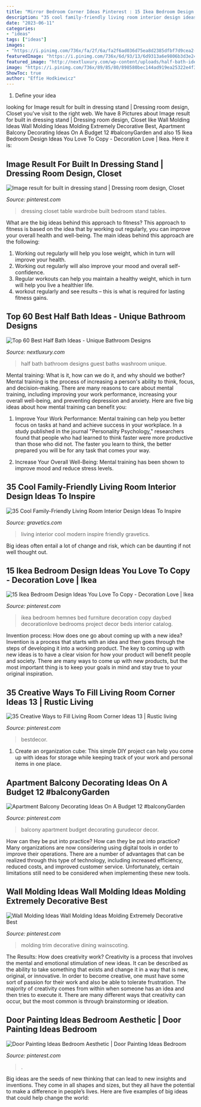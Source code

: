 ```yaml
---
title: "Mirror Bedroom Corner Ideas Pinterest : 15 Ikea Bedroom Design Ideas You Love To Copy"
description: "35 cool family-friendly living room interior design ideas to inspire"
date: "2023-06-11"
categories:
- "ideas"
tags: ["ideas"]
images:
- "https://i.pinimg.com/736x/fa/2f/6a/fa2f6ad036d75ea8d2385dfbf7d9cea2--closet-organization-dressing-tables.jpg"
featuredImage: "https://i.pinimg.com/736x/6d/93/13/6d9313a6e9806b3d3e2400692d56e50d.jpg"
featured_image: "http://nextluxury.com/wp-content/uploads/half-bath-ideas-1.jpg"
image: "https://i.pinimg.com/736x/89/85/80/898580bec144ad919ea25322e4f33721.jpg"
ShowToc: true
author: "Effie Hodkiewicz"
---
```



1. Define your idea

	

		
looking for Image result for built in dressing stand | Dressing room design, Closet you've visit to the right web. We have 8 Pictures about Image result for built in dressing stand | Dressing room design, Closet like Wall Molding Ideas Wall Molding Ideas Molding Extremely Decorative Best, Apartment Balcony Decorating Ideas On A Budget 12 #balconyGarden and also 15 Ikea Bedroom Design Ideas You Love To Copy - Decoration Love | Ikea. Here it is:
		
    
## Image Result For Built In Dressing Stand | Dressing Room Design, Closet

<img loading=lazy src="https://i.pinimg.com/736x/fa/2f/6a/fa2f6ad036d75ea8d2385dfbf7d9cea2--closet-organization-dressing-tables.jpg" onerror="this.onerror=null;this.src='https://tse4.mm.bing.net/th?id=OIP.aRpdU3WVTUf5IIWQtDA4OgHaLg&amp;pid=15.1';" alt="Image result for built in dressing stand | Dressing room design, Closet">

_Source: pinterest.com_

>dressing closet table wardrobe built bedroom stand tables. 

	

What are the big ideas behind this approach to fitness?
This approach to fitness is based on the idea that by working out regularly, you can improve your overall health and well-being. The main ideas behind this approach are the following: 
1) Working out regularly will help you lose weight, which in turn will improve your health. 
2) Working out regularly will also improve your mood and overall self-confidence. 
3) Regular workouts can help you maintain a healthy weight, which in turn will help you live a healthier life. 
4) workout regularly and see results – this is what is required for lasting fitness gains.

    
## Top 60 Best Half Bath Ideas - Unique Bathroom Designs

<img loading=lazy src="http://nextluxury.com/wp-content/uploads/half-bath-ideas-1.jpg" onerror="this.onerror=null;this.src='https://tse2.mm.bing.net/th?id=OIP.qHvbEWZjFINKYSdQoqpyVgAAAA&amp;pid=15.1';" alt="Top 60 Best Half Bath Ideas - Unique Bathroom Designs">

_Source: nextluxury.com_

>half bath bathroom designs guest baths washroom unique. 

	

Mental training: What is it, how can we do it, and why should we bother?
Mental training is the process of increasing a person's ability to think, focus, and decision-making. There are many reasons to care about mental training, including improving your work performance, increasing your overall well-being, and preventing depression and anxiety. Here are five big ideas about how mental training can benefit you:
1. Improve Your Work Performance: Mental training can help you better focus on tasks at hand and achieve success in your workplace. In a study published in the journal "Personality Psychology," researchers found that people who had learned to think faster were more productive than those who did not. The faster you learn to think, the better prepared you will be for any task that comes your way.

2. Increase Your Overall Well-Being: Mental training has been shown to improve mood and reduce stress levels.

    
## 35 Cool Family-Friendly Living Room Interior Design Ideas To Inspire

<img loading=lazy src="https://www.gravetics.com/wp-content/uploads/2016/11/Modern-living-room-ideas.jpg" onerror="this.onerror=null;this.src='https://tse4.mm.bing.net/th?id=OIP.1guBzI1aHKvMxA0QCH5GzQHaLE&amp;pid=15.1';" alt="35 Cool Family-Friendly Living Room Interior Design Ideas To Inspire">

_Source: gravetics.com_

>living interior cool modern inspire friendly gravetics. 

	

Big ideas often entail a lot of change and risk, which can be daunting if not well thought out.

    
## 15 Ikea Bedroom Design Ideas You Love To Copy - Decoration Love | Ikea

<img loading=lazy src="https://i.pinimg.com/736x/bb/3c/4b/bb3c4b442b5f47a7e56111c76242e188--ikea-bedroom-design-bedroom-inspo.jpg" onerror="this.onerror=null;this.src='https://tse4.mm.bing.net/th?id=OIP.29obBTUy2BNrhObh9B161QHaJ3&amp;pid=15.1';" alt="15 Ikea Bedroom Design Ideas You Love To Copy - Decoration Love | Ikea">

_Source: pinterest.com_

>ikea bedroom hemnes bed furniture decoration copy daybed decorationlove bedrooms project decor beds interior catalog. 

	

Invention process: How does one go about coming up with a new idea?
Invention is a process that starts with an idea and then goes through the steps of developing it into a working product. The key to coming up with new ideas is to have a clear vision for how your product will benefit people and society. There are many ways to come up with new products, but the most important thing is to keep your goals in mind and stay true to your original inspiration.

    
## 35 Creative Ways To Fill Living Room Corner Ideas 13 | Rustic Living

<img loading=lazy src="https://i.pinimg.com/736x/6d/93/13/6d9313a6e9806b3d3e2400692d56e50d.jpg" onerror="this.onerror=null;this.src='https://tse4.mm.bing.net/th?id=OIP.Vvl1ioWv-AIMo7v5cc6-hAHaLH&amp;pid=15.1';" alt="35 Creative Ways to Fill Living Room Corner Ideas 13 | Rustic living">

_Source: pinterest.com_

>bestdecor. 

	

1. Create an organization cube: This simple DIY project can help you come up with ideas for storage while keeping track of your work and personal items in one place.

    
## Apartment Balcony Decorating Ideas On A Budget 12 #balconyGarden

<img loading=lazy src="https://i.pinimg.com/736x/72/94/62/72946299e20d7dc76808681049aeb16c.jpg" onerror="this.onerror=null;this.src='https://tse3.mm.bing.net/th?id=OIP.dDQy4BnyXqSA6RNot9vYHAHaLL&amp;pid=15.1';" alt="Apartment Balcony Decorating Ideas On A Budget 12 #balconyGarden">

_Source: pinterest.com_

>balcony apartment budget decorating gurudecor decor. 

	

How can they be put into practice?
How can they be put into practice? Many organizations are now considering using digital tools in order to improve their operations.  There are a number of advantages that can be realized through this type of technology, including increased efficiency, reduced costs, and improved customer service. Unfortunately, certain limitations still need to be considered when implementing these new tools.

    
## Wall Molding Ideas Wall Molding Ideas Molding Extremely Decorative Best

<img loading=lazy src="https://i.pinimg.com/736x/4b/99/f0/4b99f089f8d36c73534601107fd6c98f.jpg" onerror="this.onerror=null;this.src='https://tse2.mm.bing.net/th?id=OIP.WSWadG7XTv8Yiwzv_WgcewHaJ5&amp;pid=15.1';" alt="Wall Molding Ideas Wall Molding Ideas Molding Extremely Decorative Best">

_Source: pinterest.com_

>molding trim decorative dining wainscoting. 

	

The Results: How does creativity work?
Creativity is a process that involves the mental and emotional stimulation of new ideas. It can be described as the ability to take something that exists and change it in a way that is new, original, or innovative. In order to become creative, one must have some sort of passion for their work and also be able to tolerate frustration. The majority of creativity comes from within when someone has an idea and then tries to execute it. There are many different ways that creativity can occur, but the most common is through brainstorming or ideation.

    
## Door Painting Ideas Bedroom Aesthetic | Door Painting Ideas Bedroom

<img loading=lazy src="https://i.pinimg.com/736x/89/85/80/898580bec144ad919ea25322e4f33721.jpg" onerror="this.onerror=null;this.src='https://tse2.mm.bing.net/th?id=OIP.2h1xIivuwSkwVnjZWjlFgwHaJ3&amp;pid=15.1';" alt="Door Painting Ideas Bedroom Aesthetic | Door Painting Ideas Bedroom">

_Source: pinterest.com_

>. 

	

Big ideas are the seeds of new thinking that can lead to new insights and inventions. They come in all shapes and sizes, but they all have the potential to make a difference in people’s lives. Here are five examples of big ideas that could help change the world: 

